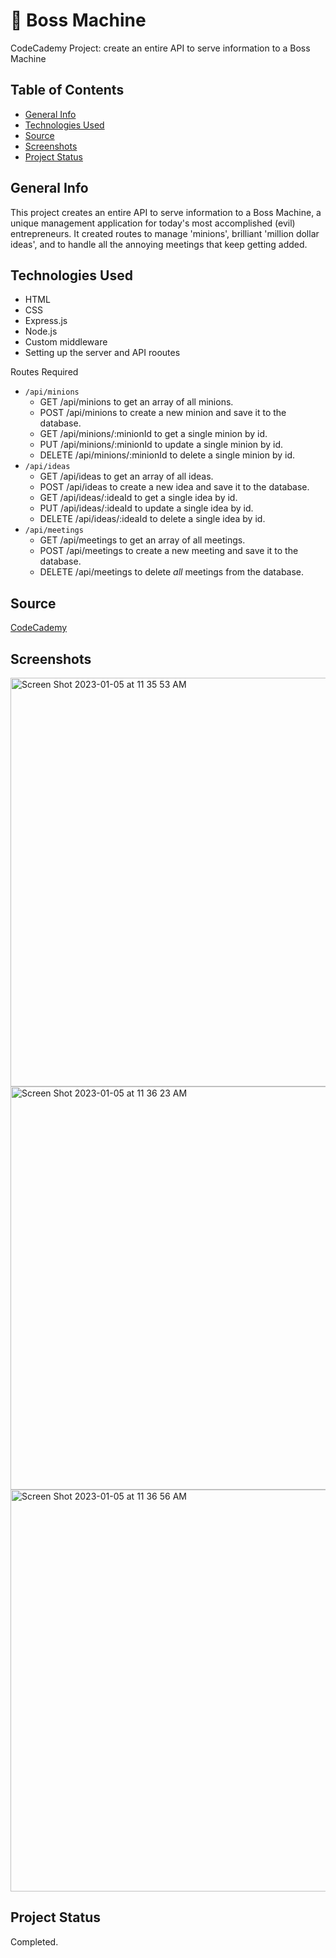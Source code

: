 # :space_invader: Boss Machine #
CodeCademy Project: create an entire API to serve information to a Boss Machine

## Table of Contents ##
* [General Info](#General-Info)
* [Technologies Used](#Technologies-Used)
* [Source](#Source)
* [Screenshots](#Screenshots)
* [Project Status](#Project-Status)

## General Info ##
This project creates an entire API to serve information to a Boss Machine, a unique management application for today's most accomplished (evil) entrepreneurs. It created routes to manage 'minions', brilliant 'million dollar ideas', and to handle all the annoying meetings that keep getting added.

## Technologies Used ##
* HTML
* CSS
* Express.js
* Node.js
* Custom middleware
* Setting up the server and API rooutes

Routes Required

* `/api/minions`
  * GET /api/minions to get an array of all minions.
  * POST /api/minions to create a new minion and save it to the database.
  * GET /api/minions/:minionId to get a single minion by id.
  * PUT /api/minions/:minionId to update a single minion by id.
  * DELETE /api/minions/:minionId to delete a single minion by id.
* `/api/ideas`
  * GET /api/ideas to get an array of all ideas.
  * POST /api/ideas to create a new idea and save it to the database.
  * GET /api/ideas/:ideaId to get a single idea by id.
  * PUT /api/ideas/:ideaId to update a single idea by id.
  * DELETE /api/ideas/:ideaId to delete a single idea by id.
* `/api/meetings`
  * GET /api/meetings to get an array of all meetings.
  * POST /api/meetings to create a new meeting and save it to the database.
  * DELETE /api/meetings to delete _all_ meetings from the database.

## Source ##
[CodeCademy](http://www.codecademy.com)

## Screenshots ##
<img width="654" alt="Screen Shot 2023-01-05 at 11 35 53 AM" src="https://user-images.githubusercontent.com/59709289/210865632-557dcdf4-45d7-45c1-91d1-38859c290b7b.png">
<img width="645" alt="Screen Shot 2023-01-05 at 11 36 23 AM" src="https://user-images.githubusercontent.com/59709289/210865640-59139850-2fce-4386-aeb9-a0fa3cf8a728.png">
<img width="643" alt="Screen Shot 2023-01-05 at 11 36 56 AM" src="https://user-images.githubusercontent.com/59709289/210865655-cf8db87c-066c-4a04-99f1-918e57a10d6f.png">

## Project Status ##
Completed.
